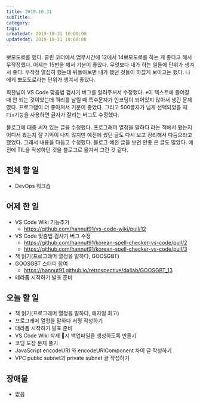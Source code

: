 ```yaml
---
title: 2019.10.31
subTitle: 
category: 
tags: 
createdat: 2019-10-31 10:00:00
updatedat: 2019-10-31 10:00:00
---
```


뽀모도로를 했다. 클린 코더에서 업무시간에 12에서 14뽀모도로를 하는 게 좋다고 해서 무작정했다. 어제는 15번을 해서 기분이 좋았다. 무엇보다 내가 하는 일들에 단위가 생겨서 좋다. 무작정 열심히 했는데 뒤돌아보면 내가 했던 것들이 하찮게 보이고는 했다. 나에게 뽀모도로라는 단위가 생겨서 좋았다.  

희찬님이 VS Code 맞춤법 검사기 버그를 알려주셔서 수정했다. `#`이 텍스트에 들어갈 때 안 되는 것이었는데 쿼리를 날릴 때 특수문자가 인코딩이 되어있지 않아서 생긴 문제였다. 프로그램이 더 좋아져서 기분이 좋았다. 그리고 500글자가 넘게 선택되었을 때 `Fix`기능을 사용하면 글자가 잘리는 버그도 수정했다.  

블로그에 대충 써져 있는 글을 수정했다. 프로그래머 열정을 말하다 라는 책에서 봤는지 어디서 봤는지 잘 기억이 나지 않지만 예전에 썼던 글도 다시 보고 정리해서 다듬으라고 했었다. 그래서 내용을 다듬고 수정했다. 블로그 예전 글을 보면 안좋 은 글도 많았다. 예전에 TIL을 작성하던 것을 블로그로 옮겨서 그런 것 같다. 

## 전체 할 일

* DevOps 워크숍

## 어제 한 일

* VS Code Wiki 기능추가
  * <https://github.com/hannut91/vs-code-wiki/pull/12>
* VS Code 맞춤법 검사기 버그 수정
  * <https://github.com/hannut91/korean-spell-checker-vs-code/pull/2>
  * <https://github.com/hannut91/korean-spell-checker-vs-code/pull/3>
* 책 읽기(프로그래머 열정을 말하다, GOOSGBT)
* GOOSGBT 스터디 참여
  * <https://hannut91.github.io/retrospective/dallab/GOOSGBT_13>
* 테라폼 시작하기 발표 준비

## 오늘 할 일

* 책 읽기(프로그래머 열정을 말하다, 애자일 회고)
* 프로그래머 열정을 말하다 서평 작성하기
* 테라폼 시작하기 발표 준비
* VS Code Wiki 삭제 시 백업파일을 생성하도록 만들기
* 코딩 도장 문제 풀기
* JavaScript encodeURI 와 encodeURIComponent 차이 글 작성하기
* VPC public subnet과 private subnet 글 작성하기

## 장애물

* 없음